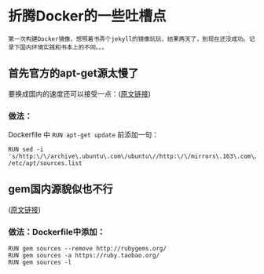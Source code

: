 # 折腾Docker的一些吐槽点

```
第一次构建Docker镜像，想照着书弄个jekyll的镜像玩玩，结果两天了，到现在还没成功。记录下国内环境实践和书本上的不同。。。
```

## 首先官方的apt-get源太慢了
要换成国内的速度还可以接受一点：([原文链接](http://jamlee.cn/2015/03/22/docker与精彩的shell/))

### 做法：
Dockerfile 中 `RUN apt-get update` 前添加一句：
~~~shell
RUN sed -i 's/http:\/\/archive\.ubuntu\.com\/ubuntu\//http:\/\/mirrors\.163\.com\/ubuntu\//g' /etc/apt/sources.list
~~~


## gem国内源貌似也不行
([原文链接](http://www.haorooms.com/post/gem_not_use))

### 做法：Dockerfile中添加：
~~~shell
RUN gem sources --remove http://rubygems.org/
RUN gem sources -a https://ruby.taobao.org/
RUN gem sources -l
~~~